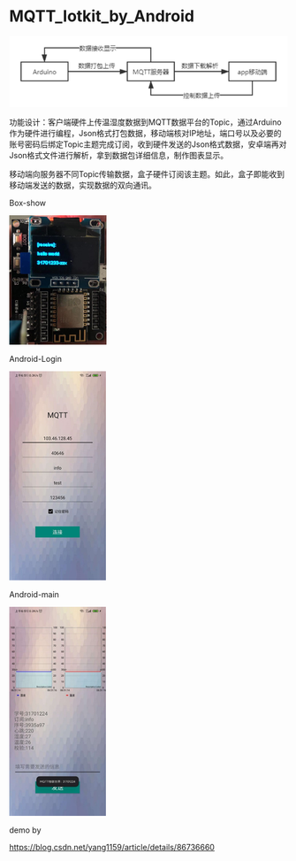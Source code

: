 # MQTT_Iotkit_by_Android
![img](show/framework.png)

功能设计：客户端硬件上传温湿度数据到MQTT数据平台的Topic，通过Arduino作为硬件进行编程，Json格式打包数据，移动端核对IP地址，端口号以及必要的账号密码后绑定Topic主题完成订阅，收到硬件发送的Json格式数据，安卓端再对Json格式文件进行解析，拿到数据包详细信息，制作图表显示。

移动端向服务器不同Topic传输数据，盒子硬件订阅该主题。如此，盒子即能收到移动端发送的数据，实现数据的双向通讯。

Box-show

<img src="show/box.png" alt="box"/>

Android-Login

![](show/shot1.png)

Android-main

![](show/shot2.png)

demo by

https://blog.csdn.net/yang1159/article/details/86736660